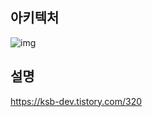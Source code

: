## 아키텍처
![img](https://blog.kakaocdn.net/dn/b7VgvJ/btsivRKLEKn/82a6CCJPFzsEBNanP7ccxK/img.png)

## 설명
https://ksb-dev.tistory.com/320
